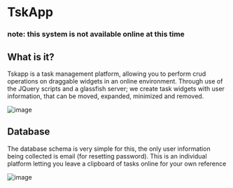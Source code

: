 # TskApp #
### note: this system is not available online at this time ###

## What is it? ##
Tskapp is a task management platform, allowing you to perform crud operations on draggable widgets in an online environment.
Through use of the JQuery scripts and a glassfish server; we create task  widgets with user information, that can be moved, expanded, minimized and removed.

![image](https://github.com/Dunfiena/Web3102---Assignment-1/assets/117761149/f2af0138-5159-456e-87f1-cd44a1df82b2)

## Database ##
The database schema is very simple for this, the only user information being collected is email (for resetting password).  This is an individual
platform letting you leave a clipboard of tasks online for your own reference

![image](https://github.com/Dunfiena/Web3102---Assignment-1/assets/117761149/016aa39c-a959-48f3-91de-0e18d033279d)

